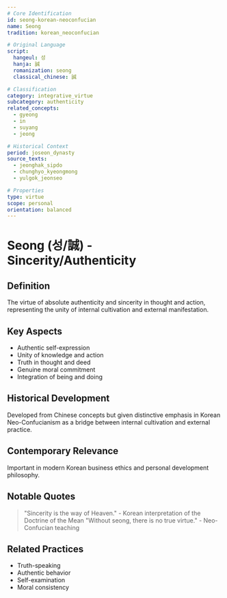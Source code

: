 ```yaml
---
# Core Identification
id: seong-korean-neoconfucian
name: Seong
tradition: korean_neoconfucian

# Original Language
script:
  hangeul: 성
  hanja: 誠
  romanization: seong
  classical_chinese: 誠

# Classification
category: integrative_virtue
subcategory: authenticity
related_concepts:
  - gyeong
  - in
  - suyang
  - jeong

# Historical Context
period: joseon_dynasty
source_texts:
  - jeonghak_sipdo
  - chunghyo_kyeongmong
  - yulgok_jeonseo

# Properties
type: virtue
scope: personal
orientation: balanced
---
```


# Seong (성/誠) - Sincerity/Authenticity

## Definition
The virtue of absolute authenticity and sincerity in thought and action, representing the unity of internal cultivation and external manifestation.

## Key Aspects
- Authentic self-expression
- Unity of knowledge and action
- Truth in thought and deed
- Genuine moral commitment
- Integration of being and doing

## Historical Development
Developed from Chinese concepts but given distinctive emphasis in Korean Neo-Confucianism as a bridge between internal cultivation and external practice.

## Contemporary Relevance
Important in modern Korean business ethics and personal development philosophy.

## Notable Quotes
> "Sincerity is the way of Heaven." - Korean interpretation of the Doctrine of the Mean
> "Without seong, there is no true virtue." - Neo-Confucian teaching

## Related Practices
- Truth-speaking
- Authentic behavior
- Self-examination
- Moral consistency
